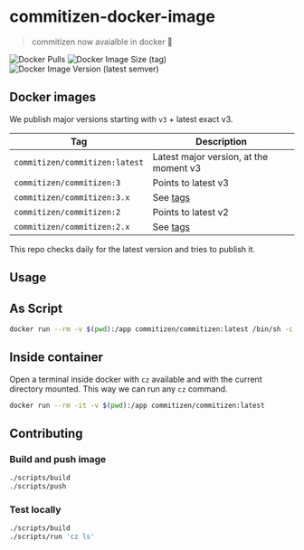 # commitizen-docker-image

> commitizen now avaialble in docker 💪

![Docker Pulls](https://img.shields.io/docker/pulls/commitizen/commitizen?style=flat-square)
![Docker Image Size (tag)](https://img.shields.io/docker/image-size/commitizen/commitizen/latest?style=flat-square)
![Docker Image Version (latest semver)](https://img.shields.io/docker/v/commitizen/commitizen?style=flat-square)

## Docker images

We publish major versions starting with `v3` + latest exact v3.

| Tag                            | Description                                                     |
| ------------------------------ | --------------------------------------------------------------- |
| `commitizen/commitizen:latest` | Latest major version, at the moment v3                          |
| `commitizen/commitizen:3`      | Points to latest v3                                             |
| `commitizen/commitizen:3.x`    | See [tags](https://hub.docker.com/r/commitizen/commitizen/tags) |
| `commitizen/commitizen:2`      | Points to latest v2                                             |
| `commitizen/commitizen:2.x`    | See [tags](https://hub.docker.com/r/commitizen/commitizen/tags) |

This repo checks daily for the latest version and tries to publish it.

## Usage

## As Script

```bash
docker run --rm -v $(pwd):/app commitizen/commitizen:latest /bin/sh -c 'cz bump --changelog'
```

## Inside container

Open a terminal inside docker with `cz` available and with the current directory mounted.
This way we can run any `cz` command.

```bash
docker run --rm -it -v $(pwd):/app commitizen/commitizen:latest
```

## Contributing

### Build and push image

```bash
./scripts/build
./scripts/push
```

### Test locally

```bash
./scripts/build
./scripts/run 'cz ls'
```
